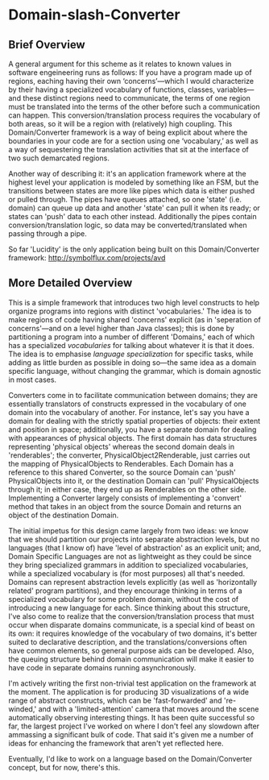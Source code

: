 Domain-slash-Converter
======================

## Brief Overview
A general argument for this scheme as it relates to known values in software engeineering runs as follows: 
If you have a program made up of regions, eaching having their own ‘concerns’—which I would characterize by their having a specialized vocabulary of functions, classes, variables—and these distinct regions need to communicate, the terms of one region must be translated into the terms of the other before such a communication can happen. This conversion/translation process requires the vocabulary of both areas, so it will be a region with (relatively) high coupling. This Domain/Converter framework is a way of being explicit about where the boundaries in your code are for a section using one ‘vocabulary,’ as well as a way of sequestering the translation activities that sit at the interface of two such demarcated regions.

Another way of describing it: it's an application framework where at the highest level your application is modeled by something like an FSM, but the transitions between states are more like pipes which data is either pushed or pulled through. The pipes have queues attached, so one 'state' (i.e. domain) can queue up data and another 'state' can pull it when its ready; or states can 'push' data to each other instead. Additionally the pipes contain conversion/translation logic, so data may be converted/translated when passing through a pipe.

So far 'Lucidity' is the only application being built on this Domain/Converter framework: http://symbolflux.com/projects/avd


## More Detailed Overview
This is a simple framework that introduces two high level constructs to help organize programs into regions with distinct 'vocabularies.' The idea is to make regions of code having shared 'concerns' explicit (as in 'seperation of concerns'—and on a level higher than Java classes); this is done by partitioning a program into a number of different 'Domains,' each of which has a specialized *vocabularies* for talking about whatever it is that it does. The idea is to emphasise *language specialization* for specific tasks, while adding as little burden as possible in doing so—the same idea as a domain specific language, without changing the grammar, which is domain agnostic in most cases.

Converters come in to facilitate communication between domains; they are essentially translators of constructs expressed in the vocabulary of one domain into the vocabulary of another. For instance, let's say you have a domain for dealing with the strictly spatial properties of objects: their extent and position in space; additionally, you have a separate domain for dealing with appearances of physical objects. The first domain has data structures representing 'physical objects' whereas the second domain deals in 'renderables'; the converter, PhysicalObject2Renderable, just carries out the mapping of PhysicalObjects to Renderables. Each Domain has a reference to this shared Converter, so the source Domain can 'push' PhysicalObjects into it, or the destination Domain can 'pull' PhysicalObjects through it; in either case, they end up as Renderables on the other side. Implementing a Converter largely consists of implementing a 'convert' method that takes in an object from the source Domain and returns an object of the destination Domain.

The initial impetus for this design came largely from two ideas: we know that we should partition our projects into separate abstraction levels, but no languages (that I know of) have 'level of abstraction' as an explicit unit; and, Domain Specific Languages are not as lightweight as they could be since they bring specialized grammars in addition to specialized vocabularies, while a specialized vocabulary is (for most purposes) all that's needed. Domains can represent abstraction levels explicitly (as well as 'horizontally related' program partitions), and they encourage thinking in terms of a specialized vocabulary for some problem domain, without the cost of introducing a new language for each. Since thinking about this structure, I've also come to realize that the conversion/translation process that must occur when disparate domains communicate, is a special kind of beast on its own: it requires knowledge of the vocabulary of two domains, it's better suited to declarative description, and the translations/conversions often have common elements, so general purpose aids can be developed. Also, the queuing structure behind domain communication will make it easier to have code in separate domains running asynchronously.

I'm actively writing the first non-trivial test application on the framework at the moment. The application is for producing 3D visualizations of a wide range of abstract constructs, which can be 'fast-forwarded' and 're-winded,' and with a 'limited-attention' camera that moves around the scene automatically observing interesting things. It has been quite successful so far, the largest project I've worked on where I don't feel any slowdown after ammassing a significant bulk of code. That said it's given me a number of ideas for enhancing the framework that aren't yet reflected here.

Eventually, I'd like to work on a language based on the Domain/Converter concept, but for now, there's this.
